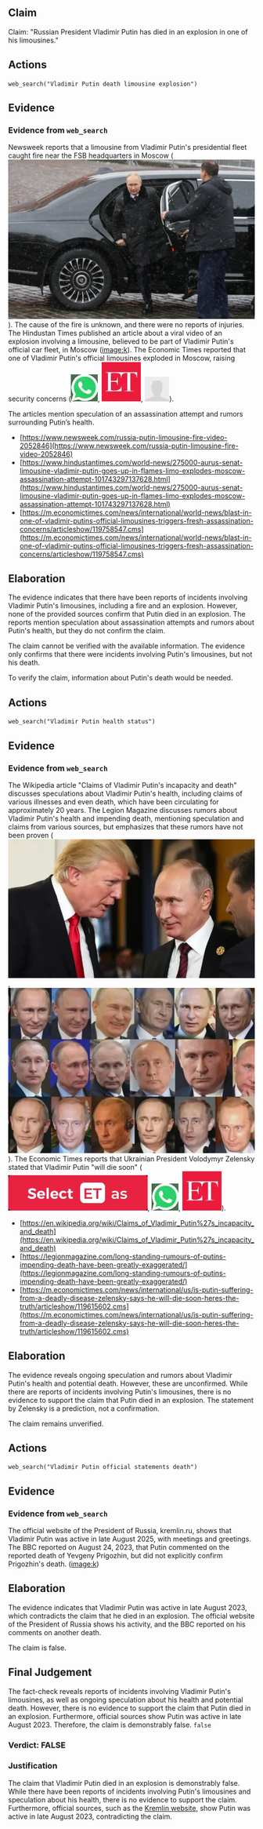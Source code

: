 ## Claim
Claim: "Russian President Vladimir Putin has died in an explosion in one of his limousines."

## Actions
```
web_search("Vladimir Putin death limousine explosion")
```

## Evidence
### Evidence from `web_search`
Newsweek reports that a limousine from Vladimir Putin's presidential fleet caught fire near the FSB headquarters in Moscow (![image 5183](media/2025-08-29_09-54-1756461243-146507.jpg)). The cause of the fire is unknown, and there were no reports of injuries. The Hindustan Times published an article about a viral video of an explosion involving a limousine, believed to be part of Vladimir Putin's official car fleet, in Moscow (<image:k>). The Economic Times reported that one of Vladimir Putin's official limousines exploded in Moscow, raising security concerns (![image 5206](media/2025-08-29_09-55-1756461313-876345.jpg), ![image 5207](media/2025-08-29_09-55-1756461314-438976.jpg), ![image 5208](media/2025-08-29_09-55-1756461315-424860.jpg)).

The articles mention speculation of an assassination attempt and rumors surrounding Putin’s health.

*   [https://www.newsweek.com/russia-putin-limousine-fire-video-2052846](https://www.newsweek.com/russia-putin-limousine-fire-video-2052846)
*   [https://www.hindustantimes.com/world-news/275000-aurus-senat-limousine-vladimir-putin-goes-up-in-flames-limo-explodes-moscow-assassination-attempt-101743297137628.html](https://www.hindustantimes.com/world-news/275000-aurus-senat-limousine-vladimir-putin-goes-up-in-flames-limo-explodes-moscow-assassination-attempt-101743297137628.html)
*   [https://m.economictimes.com/news/international/world-news/blast-in-one-of-vladimir-putins-official-limousines-triggers-fresh-assassination-concerns/articleshow/119758547.cms](https://m.economictimes.com/news/international/world-news/blast-in-one-of-vladimir-putins-official-limousines-triggers-fresh-assassination-concerns/articleshow/119758547.cms)


## Elaboration
The evidence indicates that there have been reports of incidents involving Vladimir Putin's limousines, including a fire and an explosion. However, none of the provided sources confirm that Putin died in an explosion. The reports mention speculation about assassination attempts and rumors about Putin's health, but they do not confirm the claim.

The claim cannot be verified with the available information. The evidence only confirms that there were incidents involving Putin's limousines, but not his death.

To verify the claim, information about Putin's death would be needed.


## Actions
```
web_search("Vladimir Putin health status")
```

## Evidence
### Evidence from `web_search`
The Wikipedia article "Claims of Vladimir Putin's incapacity and death" discusses speculations about Vladimir Putin's health, including claims of various illnesses and even death, which have been circulating for approximately 20 years. The Legion Magazine discusses rumors about Vladimir Putin's health and impending death, mentioning speculation and claims from various sources, but emphasizes that these rumors have not been proven (![image 5235](media/2025-08-29_09-56-1756461373-079668.jpg), ![image 5239](media/2025-08-29_09-56-1756461374-601961.jpg)). The Economic Times reports that Ukrainian President Volodymyr Zelensky stated that Vladimir Putin "will die soon" (![image 5253](media/2025-08-29_09-56-1756461389-131618.jpg), ![image 5254](media/2025-08-29_09-56-1756461389-395344.jpg), ![image 5255](media/2025-08-29_09-56-1756461389-729970.jpg)).

*   [https://en.wikipedia.org/wiki/Claims_of_Vladimir_Putin%27s_incapacity_and_death](https://en.wikipedia.org/wiki/Claims_of_Vladimir_Putin%27s_incapacity_and_death)
*   [https://legionmagazine.com/long-standing-rumours-of-putins-impending-death-have-been-greatly-exaggerated/](https://legionmagazine.com/long-standing-rumours-of-putins-impending-death-have-been-greatly-exaggerated/)
*   [https://m.economictimes.com/news/international/us/is-putin-suffering-from-a-deadly-disease-zelensky-says-he-will-die-soon-heres-the-truth/articleshow/119615602.cms](https://m.economictimes.com/news/international/us/is-putin-suffering-from-a-deadly-disease-zelensky-says-he-will-die-soon-heres-the-truth/articleshow/119615602.cms)


## Elaboration
The evidence reveals ongoing speculation and rumors about Vladimir Putin's health and potential death. However, these are unconfirmed. While there are reports of incidents involving Putin's limousines, there is no evidence to support the claim that Putin died in an explosion. The statement by Zelensky is a prediction, not a confirmation.

The claim remains unverified.


## Actions
```
web_search("Vladimir Putin official statements death")
```

## Evidence
### Evidence from `web_search`
The official website of the President of Russia, kremlin.ru, shows that Vladimir Putin was active in late August 2025, with meetings and greetings. The BBC reported on August 24, 2023, that Putin commented on the reported death of Yevgeny Prigozhin, but did not explicitly confirm Prigozhin's death. (<image:k>)


## Elaboration
The evidence indicates that Vladimir Putin was active in late August 2023, which contradicts the claim that he died in an explosion. The official website of the President of Russia shows his activity, and the BBC reported on his comments on another death.

The claim is false.


## Final Judgement
The fact-check reveals reports of incidents involving Vladimir Putin's limousines, as well as ongoing speculation about his health and potential death. However, there is no evidence to support the claim that Putin died in an explosion. Furthermore, official sources show Putin was active in late August 2023. Therefore, the claim is demonstrably false. `false`

### Verdict: FALSE

### Justification
The claim that Vladimir Putin died in an explosion is demonstrably false. While there have been reports of incidents involving Putin's limousines and speculation about his health, there is no evidence to support the claim. Furthermore, official sources, such as the [Kremlin website](https://kremlin.ru/), show Putin was active in late August 2023, contradicting the claim.
